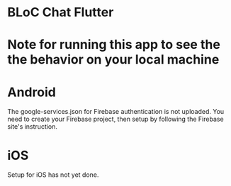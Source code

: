 # BLoC Chat Flutter

# Note for running this app to see the the behavior on your local machine

# Android

The google-services.json for Firebase authentication is not uploaded.
You need to create your Firebase project, then setup by following the Firebase site's instruction.

# iOS

Setup for iOS has not yet done. 